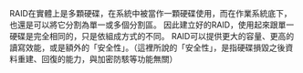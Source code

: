 RAID在實體上是多顆硬碟，在系統中被當作一顆硬碟使用，而在作業系統底下，也還是可以將它分割為單一或多個分割區。
因此建立好的RAID，使用起來跟單一硬碟是完全相同的，只是依組成方式的不同。
RAID可以提供更大的容量、更高的讀寫效能，或是額外的「安全性」。（這裡所說的「安全性」，是指硬碟損毀之後資料重建、回復的能力，與加密防駭等功能無關）
